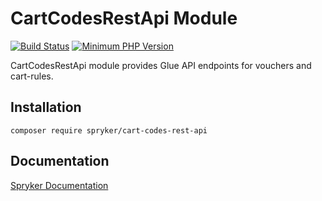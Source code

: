 # CartCodesRestApi Module
[![Build Status](https://travis-ci.org/spryker/cart-codes-rest-api.svg)](https://travis-ci.org/spryker/cart-codes-rest-api)
[![Minimum PHP Version](https://img.shields.io/badge/php-%3E%3D%207.2-8892BF.svg)](https://php.net/)

CartCodesRestApi module provides Glue API endpoints for vouchers and cart-rules.

## Installation

```
composer require spryker/cart-codes-rest-api
```

## Documentation

[Spryker Documentation](https://academy.spryker.com/developing_with_spryker/module_guide/modules.html)

